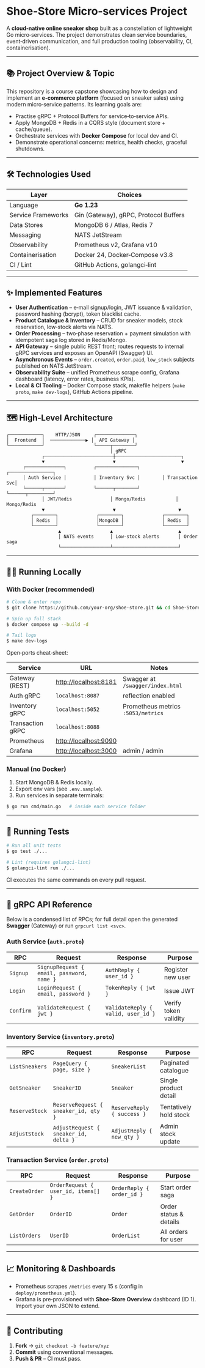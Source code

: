# Shoe‑Store Micro‑services Project

A **cloud‑native online sneaker shop** built as a constellation of lightweight Go micro‑services.  The project demonstrates clean service boundaries, event‑driven communication, and full production tooling (observability, CI, containerisation).

---

## 📚 Project Overview & Topic

This repository is a course capstone showcasing how to design and implement an **e‑commerce platform** (focused on sneaker sales) using modern micro‑service patterns. Its learning goals are:

* Practise gRPC + Protocol Buffers for service‑to‑service APIs.
* Apply MongoDB + Redis in a CQRS style (document store + cache/queue).
* Orchestrate services with **Docker Compose** for local dev and CI.
* Demonstrate operational concerns: metrics, health checks, graceful shutdowns.

---

## 🛠️ Technologies Used

| Layer              | Choices                               |
| ------------------ | ------------------------------------- |
| Language           | **Go 1.23**                           |
| Service Frameworks | Gin (Gateway), gRPC, Protocol Buffers |
| Data Stores        | MongoDB 6 / Atlas, Redis 7            |
| Messaging          | NATS JetStream                        |
| Observability      | Prometheus v2, Grafana v10            |
| Containerisation   | Docker 24, Docker‑Compose v3.8        |
| CI / Lint          | GitHub Actions, golangci‑lint         |

---

## ✨ Implemented Features

* **User Authentication** – e‑mail signup/login, JWT issuance & validation, password hashing (bcrypt), token blacklist cache.
* **Product Catalogue & Inventory** – CRUD for sneaker models, stock reservation, low‑stock alerts via NATS.
* **Order Processing** – two‑phase reservation + payment simulation with idempotent saga log stored in Redis/Mongo.
* **API Gateway** – single public REST front; routes requests to internal gRPC services and exposes an OpenAPI (Swagger) UI.
* **Asynchronous Events** – `order.created`, `order.paid`, `low_stock` subjects published on NATS JetStream.
* **Observability Suite** – unified Prometheus scrape config, Grafana dashboard (latency, error rates, business KPIs).
* **Local & CI Tooling** – Docker Compose stack, makefile helpers (`make proto`, `make dev-logs`), GitHub Actions pipeline.

---

## 🗺️ High‑Level Architecture

```text
┌────────────┐    HTTP/JSON     ┌──────────────┐
│  Frontend  │  ─────────────▶ │  API Gateway │
└────────────┘                  └─────┬────────┘
                                      │ gRPC
             ┌─────────────────────────┼────────────────────────┐
             ▼                         ▼                        ▼
      ┌──────────────┐          ┌───────────────┐        ┌────────────────┐
      │ Auth Service │          │ Inventory Svc │        │ Transaction Svc│
      └──────┬───────┘          └──────┬────────┘        └──────┬─────────┘
             │ JWT/Redis              │ Mongo/Redis           │ Mongo/Redis
             ▼                         ▼                       ▼
         ┌────────┐              ┌────────┐              ┌────────┐
         │ Redis  │              │MongoDB │              │ Redis  │
         └────────┘              └────────┘              └────────┘
                   ▲                  ▲                        ▲
                   │ NATS events      │ Low‑stock alerts       │ Order saga
                   └──────────────────┴────────────────────────┘
```

---

## 🏃‍♀️ Running Locally

### With Docker (recommended)

```bash
# Clone & enter repo
$ git clone https://github.com/your‑org/shoe‑store.git && cd Shoe‑Store‑master

# Spin up full stack
$ docker compose up --build -d

# Tail logs
$ make dev-logs
```

Open‑ports cheat‑sheet:

| Service          | URL                                            | Notes                              |
| ---------------- | ---------------------------------------------- | ---------------------------------- |
| Gateway (REST)   | [http://localhost:8181](http://localhost:8181) | Swagger at `/swagger/index.html`   |
| Auth gRPC        | `localhost:8087`                               | reflection enabled                 |
| Inventory gRPC   | `localhost:5052`                               | Prometheus metrics `:5053/metrics` |
| Transaction gRPC | `localhost:8088`                               |                                    |
| Prometheus       | [http://localhost:9090](http://localhost:9090) |                                    |
| Grafana          | [http://localhost:3000](http://localhost:3000) | admin / admin                      |

### Manual (no Docker)

1. Start MongoDB & Redis locally.
2. Export env vars (see `.env.sample`).
3. Run services in separate terminals:

```bash
$ go run cmd/main.go   # inside each service folder
```

---

## 🧪 Running Tests

```bash
# Run all unit tests
$ go test ./...

# Lint (requires golangci‑lint)
$ golangci-lint run ./...
```

CI executes the same commands on every pull request.

---

## 🔌 gRPC API Reference

Below is a condensed list of RPCs; for full detail open the generated **Swagger** (Gateway) or run `grpcurl list <svc>`.

### Auth Service (`auth.proto`)

| RPC        | Request                                   | Response                           | Purpose               |
| ---------- | ----------------------------------------- | ---------------------------------- | --------------------- |
| `Signup`   | `SignupRequest { email, password, name }` | `AuthReply { user_id }`            | Register new user     |
| `Login`    | `LoginRequest { email, password }`        | `TokenReply { jwt }`               | Issue JWT             |
| `Confirm`  | `ValidateRequest { jwt }`                 | `ValidateReply { valid, user_id }` | Verify token validity |

### Inventory Service (`inventory.proto`)

| RPC            | Request                               | Response                   | Purpose                |
| -------------- | ------------------------------------- | -------------------------- | ---------------------- |
| `ListSneakers` | `PageQuery { page, size }`            | `SneakerList`              | Paginated catalogue    |
| `GetSneaker`   | `SneakerID`                           | `Sneaker`                  | Single product detail  |
| `ReserveStock` | `ReserveRequest { sneaker_id, qty }`  | `ReserveReply { success }` | Tentatively hold stock |
| `AdjustStock`  | `AdjustRequest { sneaker_id, delta }` | `AdjustReply { new_qty }`  | Admin stock update     |

### Transaction Service (`order.proto`)

| RPC           | Request                             | Response                  | Purpose                |
| ------------- | ----------------------------------- | ------------------------- | ---------------------- |
| `CreateOrder` | `OrderRequest { user_id, items[] }` | `OrderReply { order_id }` | Start order saga       |
| `GetOrder`    | `OrderID`                           | `Order`                   | Order status & details |
| `ListOrders`  | `UserID`                            | `OrderList`               | All orders for user    |

---

## 📈 Monitoring & Dashboards

* Prometheus scrapes `/metrics` every 15 s (config in `deploy/prometheus.yml`).
* Grafana is pre‑provisioned with **Shoe‑Store Overview** dashboard (ID 1). Import your own JSON to extend.

---

## 🤝 Contributing

1. **Fork** → `git checkout -b feature/xyz`
2. **Commit** using conventional messages.
3. **Push & PR** – CI must pass.
